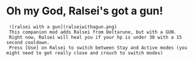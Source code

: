 # Oh my God, Ralsei's got a gun!
     ![ralsei with a gun](ralseiwithagun.png)
     This companion mod adds Ralsei from Deltarune, but with a GUN.
     Right now, Ralsei will heal you if your hp is under 30 with a 15 second cooldown.
     Press [Use] on Ralsei to switch between Stay and Active modes (you might need to get really close and crouch to switch modes) 
